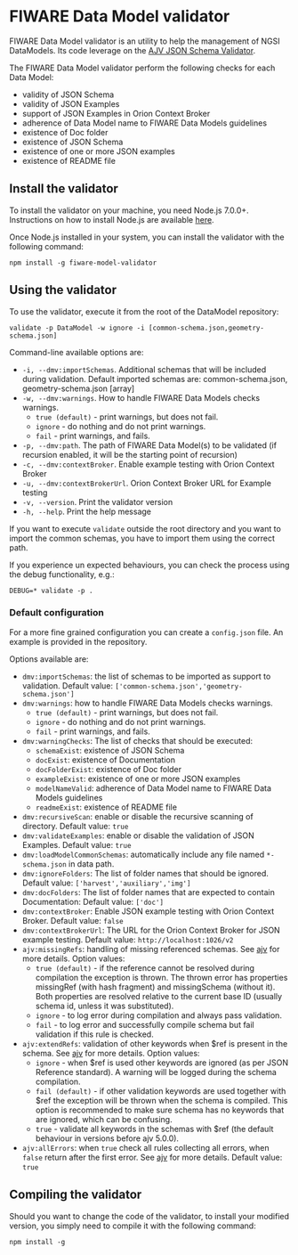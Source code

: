 # FIWARE Data Model validator

FIWARE Data Model validator is an utility to help the management of NGSI
DataModels. Its code leverage on the
[AJV JSON Schema Validator](https://github.com/epoberezkin/ajv).

The FIWARE Data Model validator perform the following checks for each Data
Model:

-   validity of JSON Schema
-   validity of JSON Examples
-   support of JSON Examples in Orion Context Broker
-   adherence of Data Model name to FIWARE Data Models guidelines
-   existence of Doc folder
-   existence of JSON Schema
-   existence of one or more JSON examples
-   existence of README file

## Install the validator

To install the validator on your machine, you need Node.js 7.0.0+. Instructions
on how to install Node.js are available
[here](https://nodejs.org/en/download/package-manager/).

Once Node.js installed in your system, you can install the validator with the
following command:

```
npm install -g fiware-model-validator
```

## Using the validator

To use the validator, execute it from the root of the DataModel repository:

```
validate -p DataModel -w ignore -i [common-schema.json,geometry-schema.json]
```

Command-line available options are:

-   `-i, --dmv:importSchemas`. Additional schemas that will be included during
    validation. Default imported schemas are: common-schema.json,
    geometry-schema.json [array]
-   `-w, --dmv:warnings`. How to handle FIWARE Data Models checks warnings.
    -   `true (default)` - print warnings, but does not fail.
    -   `ignore` - do nothing and do not print warnings.
    -   `fail` - print warnings, and fails.
-   `-p, --dmv:path`. The path of FIWARE Data Model(s) to be validated (if
    recursion enabled, it will be the starting point of recursion)
-   `-c, --dmv:contextBroker`. Enable example testing with Orion Context Broker
-   `-u, --dmv:contextBrokerUrl`. Orion Context Broker URL for Example testing
-   `-v, --version`. Print the validator version
-   `-h, --help`. Print the help message

If you want to execute `validate` outside the root directory and you want to
import the common schemas, you have to import them using the correct path.

If you experience un expected behaviours, you can check the process using the
debug functionality, e.g.:

```
DEBUG=* validate -p .
```

### Default configuration

For a more fine grained configuration you can create a `config.json` file. An
example is provided in the repository.

Options available are:

-   `dmv:importSchemas`: the list of schemas to be imported as support to
    validation. Default value: `['common-schema.json','geometry-schema.json']`
-   `dmv:warnings`: how to handle FIWARE Data Models checks warnings.
    -   `true (default)` - print warnings, but does not fail.
    -   `ignore` - do nothing and do not print warnings.
    -   `fail` - print warnings, and fails.
-   `dmv:warningChecks`: The list of checks that should be executed:
    -   `schemaExist`: existence of JSON Schema
    -   `docExist`: existence of Documentation
    -   `docFolderExist`: existence of Doc folder
    -   `exampleExist`: existence of one or more JSON examples
    -   `modelNameValid`: adherence of Data Model name to FIWARE Data Models
        guidelines
    -   `readmeExist`: existence of README file
-   `dmv:recursiveScan`: enable or disable the recursive scanning of directory.
    Default value: `true`
-   `dmv:validateExamples`: enable or disable the validation of JSON Examples.
    Default value: `true`
-   `dmv:loadModelCommonSchemas`: automatically include any file named
    `*-schema.json` in data path.
-   `dmv:ignoreFolders`: The list of folder names that should be ignored.
    Default value: `['harvest','auxiliary','img']`
-   `dmv:docFolders`: The list of folder names that are expected to contain
    Documentation: Default value: `['doc']`
-   `dmv:contextBroker`: Enable JSON example testing with Orion Context Broker.
    Default value: `false`
-   `dmv:contextBrokerUrl`: The URL for the Orion Context Broker for JSON
    example testing. Default value: `http://localhost:1026/v2`
-   `ajv:missingRefs`: handling of missing referenced schemas. See
    [ajv](https://github.com/epoberezkin/ajv) for more details. Option values:
    -   `true (default)` - if the reference cannot be resolved during
        compilation the exception is thrown. The thrown error has properties
        missingRef (with hash fragment) and missingSchema (without it). Both
        properties are resolved relative to the current base ID (usually schema
        id, unless it was substituted).
    -   `ignore` - to log error during compilation and always pass validation.
    -   `fail` - to log error and successfully compile schema but fail
        validation if this rule is checked.
-   `ajv:extendRefs`: validation of other keywords when $ref is present in the
    schema. See [ajv](https://github.com/epoberezkin/ajv) for more details.
    Option values:
    -   `ignore` - when $ref is used other keywords are ignored (as per JSON
        Reference standard). A warning will be logged during the schema
        compilation.
    -   `fail (default)` - if other validation keywords are used together with
        $ref the exception will be thrown when the schema is compiled. This
        option is recommended to make sure schema has no keywords that are
        ignored, which can be confusing.
    -   `true` - validate all keywords in the schemas with $ref (the default
        behaviour in versions before ajv 5.0.0).
-   `ajv:allErrors`: when `true` check all rules collecting all errors, when
    `false` return after the first error. See
    [ajv](https://github.com/epoberezkin/ajv) for more details. Default value:
    `true`

## Compiling the validator

Should you want to change the code of the validator, to install your modified
version, you simply need to compile it with the following command:

`npm install -g`
